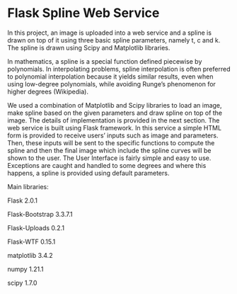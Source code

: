 # Flask Spline Web Service
In this project, an image is uploaded into a web service and a spline is drawn on top of
it using three basic spline parameters, namely t, c and k. The spline is drawn using Scipy
and Matplotlib libraries.

In mathematics, a spline is a special function defined piecewise by polynomials. In
interpolating problems, spline interpolation is often preferred to polynomial interpolation
because it yields similar results, even when using low-degree polynomials, while avoiding
Runge’s phenomenon for higher degrees (Wikipedia).

We used a combination of Matplotlib and Scipy libraries to load an image, make spline based on the given parameters and draw
spline on top of the image. The details of implementation is provided in the next section.
The web service is built using Flask framework. In this service a simple HTML form is
provided to receive users’ inputs such as image and parameters. Then, these inputs will be
sent to the specific functions to compute the spline and then the final image which include
the spline curves will be shown to the user. The User Interface is fairly simple and easy to
use. Exceptions are caught and handled to some degrees and where this happens, a spline
is provided using default parameters.

Main libraries:

Flask 2.0.1

Flask-Bootstrap 3.3.7.1

Flask-Uploads 0.2.1

Flask-WTF 0.15.1

matplotlib 3.4.2

numpy 1.21.1

scipy 1.7.0
